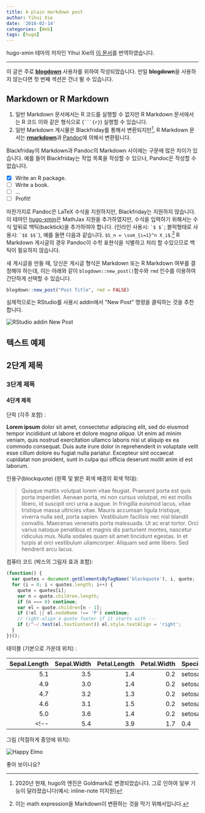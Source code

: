```yaml
---
title: A plain markdown post
author: Yihui Xie
date: '2016-02-14'
categories: [Web]
tags: [hugo]
---
```


hugo-xmin 테마의 저자인 Yihui Xie의 [이 문서](https://xmin.yihui.org/post/2016/02/14/a-plain-markdown-post/)를 번역하였습니다.

-----------------------------

이 글은 주로 [**blogdown**](https://github.com/rstudio/blogdown) 사용자를 위하여 작성되었습니다. 만일 **blogdown**을 사용하지 않는다면 첫 번째 섹션은 건너 뛸 수 있습니다.

## Markdown or R Markdown

1. 일반 Markdown 문서에서는 R 코드를 실행할 수 없지만 R Markdown 문서에서는 R 코드 이와 같은 형식으로 (```` ```{r} ````) 실행할 수 있습니다.
2. 일반 Markdown 게시물은 Blackfriday를 통해서 변환되지만[^1], R Markdown 문서는 [**rmarkdown**](http://rmarkdown.rstudio.com)과 [Pandoc](http://pandoc.org)에 의해서 변환됩니다.

Blackfriday의 Markdown과 Pandoc의 Markdown 사이에는 구문에 많은 차이가 있습니다. 예를 들어 Blackfriday는 작업 목록을 작성할 수 있으나, Pandoc은 작성할 수 없습니다.

- [x] Write an R package.
- [ ] Write a book.
- [ ] ...
- [ ] Profit!

마찬가지로 Pandoc은 LaTeX 수식을 지원하지만, Blackfriday는 지원하지 않습니다. 이 테마인 [hugo-xmin](https://github.com/yihui/hugo-xmin)은 MathJax 지원을 추가하였지만, 수식을 입력하기 위해서는 수식 앞뒤로 백틱(backtick)을 추가하여야 합니다. (인라인 사용시: `` `$ $` ``; 블럭형태로 사용시: `` `$$ $$` ``), 예를 들면 다음과 같습니다. `$S_n = \sum_{i=1}^n X_i$`.[^2] R Markdown 게시글의 경우 Pandoc이 수학 표현식을 식별하고 처리 할 수 ​​있으므로 백틱이 필요하지 않습니다.

새 게시글을 만들 때, 당신은 게시글 형식은 Markdown 또는 R Markdown 여부를 결정해야 하는데, 이는 아래와 같이 `blogdown::new_post()`함수와 `rmd` 인수를 이용하여 간단하게 선택할 수 있습니다.

```r
blogdown::new_post("Post Title", rmd = FALSE)
```

실제적으로는 RStudio를 사용시 addin에서 "New Post" 명령을 클릭하는 것을 추천합니다.

![RStudio addin New Post](https://bookdown.org/yihui/blogdown/images/new-post.png)

## 텍스트 예제

## 2단계 제목

### 3단계 제목

#### 4단계 제목

단락 (각주 포함) :

**Lorem ipsum** dolor sit amet, consectetur adipiscing elit, sed do eiusmod tempor incididunt ut labore et dolore _magna aliqua_. Ut enim ad minim veniam, quis nostrud exercitation ullamco laboris nisi ut aliquip ex ea commodo consequat. Duis aute irure dolor in reprehenderit in voluptate velit esse cillum dolore eu fugiat nulla pariatur. Excepteur sint occaecat cupidatat non proident, sunt in culpa qui officia deserunt mollit anim id est laborum.

인용구(blockquote) (왼쪽 및 밝은 회색 배경의 회색 막대):

> Quisque mattis volutpat lorem vitae feugiat. Praesent porta est quis porta imperdiet. Aenean porta, mi non cursus volutpat, mi est mollis libero, id suscipit orci urna a augue. In fringilla euismod lacus, vitae tristique massa ultricies vitae. Mauris accumsan ligula tristique, viverra nulla sed, porta sapien. Vestibulum facilisis nec nisl blandit convallis. Maecenas venenatis porta malesuada. Ut ac erat tortor. Orci varius natoque penatibus et magnis dis parturient montes, nascetur ridiculus mus. Nulla sodales quam sit amet tincidunt egestas. In et turpis at orci vestibulum ullamcorper. Aliquam sed ante libero. Sed hendrerit arcu lacus.

컴퓨터 코드 (박스의 그림자 효과 포함):

```js
(function() {
  var quotes = document.getElementsByTagName('blockquote'), i, quote;
  for (i = 0; i < quotes.length; i++) {
    quote = quotes[i];
    var n = quote.children.length;
    if (n === 0) continue;
    var el = quote.children[n - 1];
    if (!el || el.nodeName !== 'P') continue;
    // right-align a quote footer if it starts with ---
    if (/^—/.test(el.textContent)) el.style.textAlign = 'right';
  }
})();
```

테이블 (기본으로 가운데 위치) :

| Sepal.Length| Sepal.Width| Petal.Length| Petal.Width|Species |
|------------:|-----------:|------------:|-----------:|:-------|
|          5.1|         3.5|          1.4|         0.2|setosa  |
|          4.9|         3.0|          1.4|         0.2|setosa  |
|          4.7|         3.2|          1.3|         0.2|setosa  |
|          4.6|         3.1|          1.5|         0.2|setosa  |
|          5.0|         3.6|          1.4|         0.2|setosa  |
<!-- |          5.4|         3.9|          1.7|         0.4|setosa  | -->

그림 (적절하게 중앙에 위치):

![Happy Elmo](https://slides.yihui.name/gif/happy-elmo.gif)

좋아 보이나요?

[^1]: 2020년 현재, hugo의 엔진은 Goldmark로 변경되었습니다. 그로 인하여 일부 기능이 달라졌습니다(예시: inline-note 미지원)
[^2]: 이는 math expression을 Markdown이 변환하는 것을 막기 위해서입니다.

